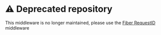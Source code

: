 # ⚠️ Deprecated repository

This middleware is no longer maintained, please use the [Fiber RequestID](https://github.com/gofiber/fiber/blob/master/middleware/request_id.md) middleware
